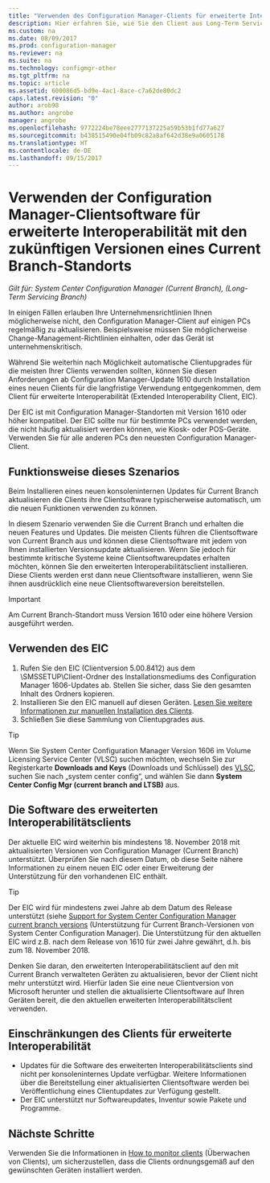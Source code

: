 ```yaml
---
title: "Verwenden des Configuration Manager-Clients für erweiterte Interoperabilität mit Current Branch | Microsoft-Dokumentation"
description: Hier erfahren Sie, wie Sie den Client aus Long-Term Servicing Branch von Configuration Manager mit einem Current Branch-Standort verwenden.
ms.custom: na
ms.date: 08/09/2017
ms.prod: configuration-manager
ms.reviewer: na
ms.suite: na
ms.technology: configmgr-other
ms.tgt_pltfrm: na
ms.topic: article
ms.assetid: 600086d5-bd9e-4ac1-8ace-c7a62de80dc2
caps.latest.revision: "0"
author: arob98
ms.author: angrobe
manager: angrobe
ms.openlocfilehash: 9772224be78eee2777137225a59b53b1fd77a627
ms.sourcegitcommit: b438515490e04fb09c82a8af642d38e9a0605178
ms.translationtype: HT
ms.contentlocale: de-DE
ms.lasthandoff: 09/15/2017
---
```

# <a name="use-the-configuration-manager-client-software-for-extended-interoperability-with-future-versions-of-a-current-branch-site"></a>Verwenden der Configuration Manager-Clientsoftware für erweiterte Interoperabilität mit den zukünftigen Versionen eines Current Branch-Standorts

*Gilt für: System Center Configuration Manager (Current Branch), (Long-Term Servicing Branch)*  

In einigen Fällen erlauben Ihre Unternehmensrichtlinien Ihnen möglicherweise nicht, den Configuration Manager-Client auf einigen PCs regelmäßig zu aktualisieren. Beispielsweise müssen Sie möglicherweise Change-Management-Richtlinien einhalten, oder das Gerät ist unternehmenskritisch.

Während Sie weiterhin nach Möglichkeit automatische Clientupgrades für die meisten Ihrer Clients verwenden sollten, können Sie diesen Anforderungen ab Configuration Manager-Update 1610 durch Installation eines neuen Clients für die langfristige Verwendung entgegenkommen, dem Client für erweiterte Interoperabilität (Extended Interoperability Client, EIC).

Der EIC ist mit Configuration Manager-Standorten mit Version 1610 oder höher kompatibel. Der EIC sollte nur für bestimmte PCs verwendet werden, die nicht häufig aktualisiert werden können, wie Kiosk- oder POS-Geräte. Verwenden Sie für alle anderen PCs den neuesten Configuration Manager-Client.

## <a name="how-this-scenario-works"></a>Funktionsweise dieses Szenarios

Beim Installieren eines neuen konsoleninternen Updates für Current Branch aktualisieren die Clients ihre Clientsoftware typischerweise automatisch, um die neuen Funktionen verwenden zu können.

In diesem Szenario verwenden Sie die Current Branch und erhalten die neuen Features und Updates. Die meisten Clients führen die Clientsoftware von Current Branch aus und können diese Clientsoftware mit jedem von Ihnen installierten Versionsupdate aktualisieren. Wenn Sie jedoch für bestimmte kritische Systeme keine Clientsoftwareupdates erhalten möchten, können Sie den erweiterten Interoperabilitätsclient installieren. Diese Clients werden erst dann neue Clientsoftware installieren, wenn Sie ihnen ausdrücklich eine neue Clientsoftwareversion bereitstellen.

>[!IMPORTANT]
>Am Current Branch-Standort muss Version 1610 oder eine höhere Version ausgeführt werden.

## <a name="how-to-use-the-eic"></a>Verwenden des EIC

1. Rufen Sie den EIC (Clientversion 5.00.8412) aus dem \SMSSETUP\Client-Ordner des Installationsmediums des Configuration Manager 1606-Updates ab. Stellen Sie sicher, dass Sie den gesamten Inhalt des Ordners kopieren.
2. Installieren Sie den EIC manuell auf diesen Geräten. [Lesen Sie weitere Informationen zur manuellen Installation des Clients](/sccm/core/clients/deploy/deploy-clients-to-windows-computers#BKMK_Manual).
3. Schließen Sie diese Sammlung von Clientupgrades aus.

>[!TIP]
>Wenn Sie System Center Configuration Manager Version 1606 im Volume Licensing Service Center (VLSC) suchen möchten, wechseln Sie zur Registerkarte **Downloads and Keys** (Downloads und Schlüssel) des [VLSC](https://www.microsoft.com/Licensing/servicecenter/Downloads/DownloadsAndKeys.aspx), suchen Sie nach „system center config“, und wählen Sie dann **System Center Config Mgr (current branch and LTSB)** aus.

## <a name="the-extended-interoperability-client-software"></a>Die Software des erweiterten Interoperabilitätsclients

Der aktuelle EIC wird weiterhin bis mindestens 18. November 2018 mit aktualisierten Versionen von Configuration Manager (Current Branch) unterstützt. Überprüfen Sie nach diesem Datum, ob diese Seite nähere Informationen zu einem neuen EIC oder einer Erweiterung der Unterstützung für den vorhandenen EIC enthält.

>[!TIP]
>Der EIC wird für mindestens zwei Jahre ab dem Datum des Release unterstützt (siehe [Support for System Center Configuration Manager current branch versions](/sccm/core/servers/manage/current-branch-versions-supported) (Unterstützung für Current Branch-Versionen von System Center Configuration Manager). Die Unterstützung für den aktuellen EIC wird z.B. nach dem Release von 1610 für zwei Jahre gewährt, d.h. bis zum 18. November 2018.

Denken Sie daran, den erweiterten Interoperabilitätsclient auf den mit Current Branch verwalteten Geräten zu aktualisieren, bevor der Client nicht mehr unterstützt wird. Hierfür laden Sie eine neue Clientversion von Microsoft herunter und stellen die aktualisierte Clientsoftware auf Ihren Geräten bereit, die den aktuellen erweiterten Interoperabilitätsclient verwenden.

## <a name="limitations-of-the-extended-interoperability-client"></a>Einschränkungen des Clients für erweiterte Interoperabilität

- Updates für die Software des erweiterten Interoperabilitätsclients sind nicht per konsoleninternes Update verfügbar. Weitere Informationen über die Bereitstellung einer aktualisierten Clientsoftware werden bei Veröffentlichung eines Clientupdates zur Verfügung gestellt.
- Der EIC unterstützt nur Softwareupdates, Inventur sowie Pakete und Programme.

## <a name="next-steps"></a>Nächste Schritte

Verwenden Sie die Informationen in [How to monitor clients](/sccm/core/clients/manage/monitor-clients) (Überwachen von Clients), um sicherzustellen, dass die Clients ordnungsgemäß auf den gewünschten Geräten installiert werden.

